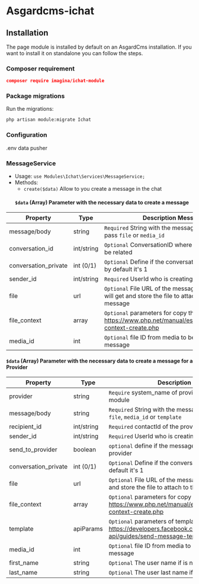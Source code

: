 # Asgardcms-ichat

## Installation

The page module is installed by default on an AsgardCms installation. If you want to install it on standalone you can
follow the steps.

### Composer requirement

``` json
composer require imagina/ichat-module
```

### Package migrations

Run the migrations:

``` bash
php artisan module:migrate Ichat
```

### Configuration

.env data pusher

### MessageService

- Usage:  `use Modules\Ichat\Services\MessageService;`
- Methods:
    - `create($data)` Allow to you create a message in the chat
  #### `$data` (Array) Parameter with the necessary data to create a message

| Property             | Type         | Description Message                                                                                                | 
|----------------------|--------------|--------------------------------------------------------------------------------------------------------------------|
| message/body         | string       | `Required` String with the message - `optional` if pass `file` or `media_id`                                       |
| conversation_id      | int/string   | `Optional` ConversationID where the message will be related                                                        |
| conversation_private | int (0/1)    | `Optional` Define if the conversation will be private by default it's 1                                            |
| sender_id            | int/string   | `Required` UserId who is creating the message                                                                      |
| file                 | url          | `Optional` File URL of the message. the service will get and store the file to attach to the message               |
| file_context         | array        | `Optional` parameters for copy the file refer to  https://www.php.net/manual/es/function.stream-context-create.php |
| media_id             | int          | `Optional` file ID from media to be attached to the message                                                        |

#### `$data` (Array) Parameter with the necessary data to create a message for a Provider

| Property             | Type       | Description Message                                                                                                                         | 
|----------------------|------------|---------------------------------------------------------------------------------------------------------------------------------------------|
| provider             | string     | `Require` system_name of provider from Notification module                                                                                  |
| message/body         | string     | `Required` String with the message - `optional` if pass `file`, `media_id` or `template`                                                    |
| recipient_id         | int/string | `Required` contactId of the provider                                                                                                        |
| sender_id            | int/string | `Required` UserId who is creating the message                                                                                               |
| send_to_provider     | boolean    | `optional` define if the message should by send to the provider                                                                             |
| conversation_private | int (0/1)  | `Optional` Define if the conversation will be private by default it's 1                                                                     |
| file                 | url        | `Optional` File URL of the message. the service will get and store the file to attach to the message                                        |
| file_context         | array      | `Optional` parameters for copy the file refer to  https://www.php.net/manual/es/function.stream-context-create.php                          |
| template             | apiParams  | `Optional` parameters of template provider refer to  https://developers.facebook.com/docs/whatsapp/cloud-api/guides/send-message-templates  |
| media_id             | int        | `Optional` file ID from media to be attached to the message                                                                                 |
| first_name           | string     | `Optional` The user name if is necessary create it                                                                                          |
| last_name            | string     | `Optional` The user last name if is necessary create it                                                                                     |
